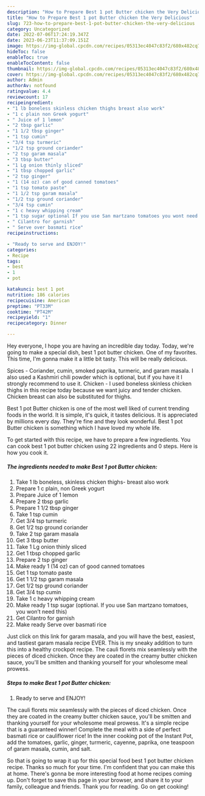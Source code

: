 ```yaml
---
description: "How to Prepare Best 1 pot Butter chicken the Very Delicious"
title: "How to Prepare Best 1 pot Butter chicken the Very Delicious"
slug: 723-how-to-prepare-best-1-pot-butter-chicken-the-very-delicious
category: Uncategorized
date: 2022-07-06T17:24:19.347Z
date: 2023-06-23T11:37:09.151Z
image: https://img-global.cpcdn.com/recipes/05313ec4047c83f2/680x482cq70/best-1-pot-butter-chicken-recipe-main-photo.jpg
hideToc: false
enableToc: true
enableTocContent: false
thumbnail: https://img-global.cpcdn.com/recipes/05313ec4047c83f2/680x482cq70/best-1-pot-butter-chicken-recipe-main-photo.jpg
cover: https://img-global.cpcdn.com/recipes/05313ec4047c83f2/680x482cq70/best-1-pot-butter-chicken-recipe-main-photo.jpg
author: Admin
authorAv: notfound
ratingvalue: 4.4
reviewcount: 17
recipeingredient:
- "1 lb boneless skinless chicken thighs breast also work"
- "1 c plain non Greek yogurt"
- " Juice of 1 lemon"
- "2 tbsp garlic"
- "1 1/2 tbsp ginger"
- "1 tsp cumin"
- "3/4 tsp turmeric"
- "1/2 tsp ground coriander"
- "2 tsp garam masala"
- "3 tbsp butter"
- "1 Lg onion thinly sliced"
- "1 tbsp chopped garlic"
- "2 tsp ginger"
- "1 (14 oz) can of good canned tomatoes"
- "1 tsp tomato paste"
- "1 1/2 tsp garam masala"
- "1/2 tsp ground coriander"
- "3/4 tsp cumin"
- "1 c heavy whipping cream"
- "1 tsp sugar optional If you use San martzano tomatoes you wont need this"
- " Cilantro for garnish"
- " Serve over basmati rice"
recipeinstructions:

- "Ready to serve and ENJOY!"
categories:
- Recipe
tags:
- best
- 1
- pot

katakunci: best 1 pot 
nutrition: 186 calories
recipecuisine: American
preptime: "PT33M"
cooktime: "PT42M"
recipeyield: "1"
recipecategory: Dinner

---
```



Hey everyone, I hope you are having an incredible day today. Today, we're going to make a special dish, best 1 pot butter chicken. One of my favorites. This time, I'm gonna make it a little bit tasty. This will be really delicious.

Spices - Coriander, cumin, smoked paprika, turmeric, and garam masala. I also used a Kashmiri chili powder which is optional, but if you have it I strongly recommend to use it. Chicken - I used boneless skinless chicken thighs in this recipe today because we want juicy and tender chicken. Chicken breast can also be substituted for thighs.

Best 1 pot Butter chicken is one of the most well liked of current trending foods in the world. It is simple, it's quick, it tastes delicious. It is appreciated by millions every day. They're fine and they look wonderful. Best 1 pot Butter chicken is something which I have loved my whole life.


To get started with this recipe, we have to prepare a few ingredients. You can cook best 1 pot butter chicken using 22 ingredients and 0 steps. Here is how you cook it.

<!--inarticleads1-->

##### The ingredients needed to make Best 1 pot Butter chicken:

1. Take 1 lb boneless, skinless chicken thighs- breast also work
1. Prepare 1 c plain, non Greek yogurt
1. Prepare  Juice of 1 lemon
1. Prepare 2 tbsp garlic
1. Prepare 1 1/2 tbsp ginger
1. Take 1 tsp cumin
1. Get 3/4 tsp turmeric
1. Get 1/2 tsp ground coriander
1. Take 2 tsp garam masala
1. Get 3 tbsp butter
1. Take 1 Lg onion thinly sliced
1. Get 1 tbsp chopped garlic
1. Prepare 2 tsp ginger
1. Make ready 1 (14 oz) can of good canned tomatoes
1. Get 1 tsp tomato paste
1. Get 1 1/2 tsp garam masala
1. Get 1/2 tsp ground coriander
1. Get 3/4 tsp cumin
1. Take 1 c heavy whipping cream
1. Make ready 1 tsp sugar (optional. If you use San martzano tomatoes, you won’t need this)
1. Get  Cilantro for garnish
1. Make ready  Serve over basmati rice


Just click on this link for garam masala, and you will have the best, easiest, and tastiest garam masala recipe EVER. This is my sneaky addition to turn this into a healthy crockpot recipe. The cauli florets mix seamlessly with the pieces of diced chicken. Once they are coated in the creamy butter chicken sauce, you&#39;ll be smitten and thanking yourself for your wholesome meal prowess. 

<!--inarticleads2-->

##### Steps to make Best 1 pot Butter chicken:


1. Ready to serve and ENJOY!

The cauli florets mix seamlessly with the pieces of diced chicken. Once they are coated in the creamy butter chicken sauce, you&#39;ll be smitten and thanking yourself for your wholesome meal prowess. It&#39;s a simple recipe that is a guaranteed winner! Complete the meal with a side of perfect basmati rice or cauliflower rice! In the inner cooking pot of the Instant Pot, add the tomatoes, garlic, ginger, turmeric, cayenne, paprika, one teaspoon of garam masala, cumin, and salt. 

So that is going to wrap it up for this special food best 1 pot butter chicken recipe. Thanks so much for your time. I'm confident that you can make this at home. There's gonna be more interesting food at home recipes coming up. Don't forget to save this page in your browser, and share it to your family, colleague and friends. Thank you for reading. Go on get cooking!
